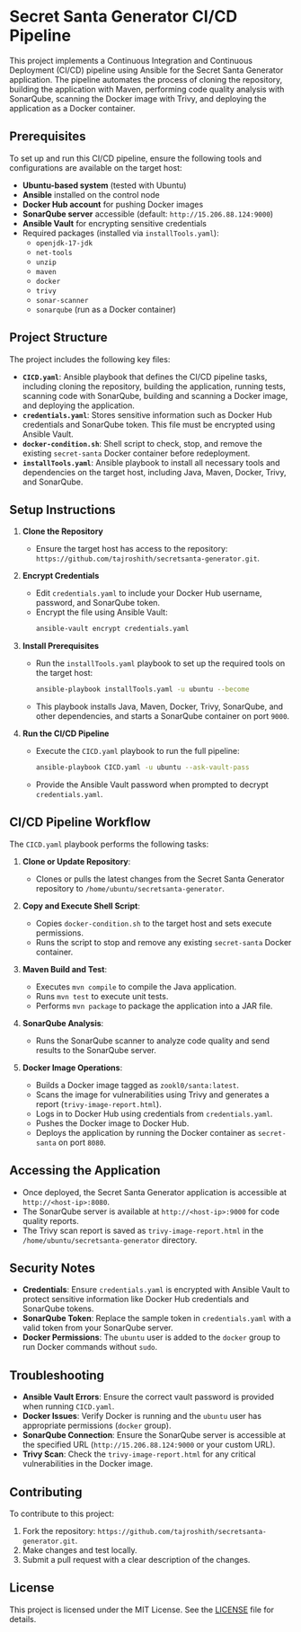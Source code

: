 # Secret Santa Generator CI/CD Pipeline

This project implements a Continuous Integration and Continuous Deployment (CI/CD) pipeline using Ansible for the Secret Santa Generator application. The pipeline automates the process of cloning the repository, building the application with Maven, performing code quality analysis with SonarQube, scanning the Docker image with Trivy, and deploying the application as a Docker container.

## Prerequisites

To set up and run this CI/CD pipeline, ensure the following tools and configurations are available on the target host:

- **Ubuntu-based system** (tested with Ubuntu)
- **Ansible** installed on the control node
- **Docker Hub account** for pushing Docker images
- **SonarQube server** accessible (default: `http://15.206.88.124:9000`)
- **Ansible Vault** for encrypting sensitive credentials
- Required packages (installed via `installTools.yaml`):
  - `openjdk-17-jdk`
  - `net-tools`
  - `unzip`
  - `maven`
  - `docker`
  - `trivy`
  - `sonar-scanner`
  - `sonarqube` (run as a Docker container)

## Project Structure

The project includes the following key files:

- **`CICD.yaml`**: Ansible playbook that defines the CI/CD pipeline tasks, including cloning the repository, building the application, running tests, scanning code with SonarQube, building and scanning a Docker image, and deploying the application.
- **`credentials.yaml`**: Stores sensitive information such as Docker Hub credentials and SonarQube token. This file must be encrypted using Ansible Vault.
- **`docker-condition.sh`**: Shell script to check, stop, and remove the existing `secret-santa` Docker container before redeployment.
- **`installTools.yaml`**: Ansible playbook to install all necessary tools and dependencies on the target host, including Java, Maven, Docker, Trivy, and SonarQube.

## Setup Instructions

1. **Clone the Repository**
   - Ensure the target host has access to the repository: `https://github.com/tajroshith/secretsanta-generator.git`.

2. **Encrypt Credentials**
   - Edit `credentials.yaml` to include your Docker Hub username, password, and SonarQube token.
   - Encrypt the file using Ansible Vault:
     ```bash
     ansible-vault encrypt credentials.yaml
     ```

3. **Install Prerequisites**
   - Run the `installTools.yaml` playbook to set up the required tools on the target host:
     ```bash
     ansible-playbook installTools.yaml -u ubuntu --become
     ```
   - This playbook installs Java, Maven, Docker, Trivy, SonarQube, and other dependencies, and starts a SonarQube container on port `9000`.

4. **Run the CI/CD Pipeline**
   - Execute the `CICD.yaml` playbook to run the full pipeline:
     ```bash
     ansible-playbook CICD.yaml -u ubuntu --ask-vault-pass
     ```
   - Provide the Ansible Vault password when prompted to decrypt `credentials.yaml`.

## CI/CD Pipeline Workflow

The `CICD.yaml` playbook performs the following tasks:

1. **Clone or Update Repository**:
   - Clones or pulls the latest changes from the Secret Santa Generator repository to `/home/ubuntu/secretsanta-generator`.

2. **Copy and Execute Shell Script**:
   - Copies `docker-condition.sh` to the target host and sets execute permissions.
   - Runs the script to stop and remove any existing `secret-santa` Docker container.

3. **Maven Build and Test**:
   - Executes `mvn compile` to compile the Java application.
   - Runs `mvn test` to execute unit tests.
   - Performs `mvn package` to package the application into a JAR file.

4. **SonarQube Analysis**:
   - Runs the SonarQube scanner to analyze code quality and send results to the SonarQube server.

5. **Docker Image Operations**:
   - Builds a Docker image tagged as `zookl0/santa:latest`.
   - Scans the image for vulnerabilities using Trivy and generates a report (`trivy-image-report.html`).
   - Logs in to Docker Hub using credentials from `credentials.yaml`.
   - Pushes the Docker image to Docker Hub.
   - Deploys the application by running the Docker container as `secret-santa` on port `8080`.

## Accessing the Application

- Once deployed, the Secret Santa Generator application is accessible at `http://<host-ip>:8080`.
- The SonarQube server is available at `http://<host-ip>:9000` for code quality reports.
- The Trivy scan report is saved as `trivy-image-report.html` in the `/home/ubuntu/secretsanta-generator` directory.

## Security Notes

- **Credentials**: Ensure `credentials.yaml` is encrypted with Ansible Vault to protect sensitive information like Docker Hub credentials and SonarQube tokens.
- **SonarQube Token**: Replace the sample token in `credentials.yaml` with a valid token from your SonarQube server.
- **Docker Permissions**: The `ubuntu` user is added to the `docker` group to run Docker commands without `sudo`.

## Troubleshooting

- **Ansible Vault Errors**: Ensure the correct vault password is provided when running `CICD.yaml`.
- **Docker Issues**: Verify Docker is running and the `ubuntu` user has appropriate permissions (`docker` group).
- **SonarQube Connection**: Ensure the SonarQube server is accessible at the specified URL (`http://15.206.88.124:9000` or your custom URL).
- **Trivy Scan**: Check the `trivy-image-report.html` for any critical vulnerabilities in the Docker image.

## Contributing

To contribute to this project:
1. Fork the repository: `https://github.com/tajroshith/secretsanta-generator.git`.
2. Make changes and test locally.
3. Submit a pull request with a clear description of the changes.

## License

This project is licensed under the MIT License. See the [LICENSE](https://github.com/tajroshith/secretsanta-generator/blob/main/LICENSE) file for details.